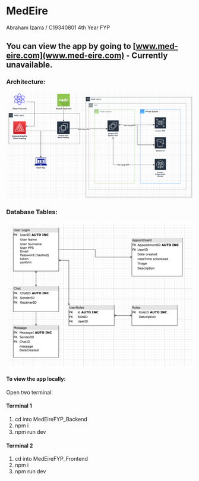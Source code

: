 # MedEire
 Abraham Izarra / C19340801
 4th Year FYP

## You can view the app by going to [www.med-eire.com](www.med-eire.com) - Currently unavailable.

### Architecture:
![alt text](https://github.com/abrahax1/MedEire-Public/blob/main/MedEireFYP_Frontend/src/assets/Architecture.png?raw=true)

### Database Tables:
![alt text](https://github.com/abrahax1/MedEire-Public/blob/main/MedEireFYP_Frontend/src/assets/Databases.png?raw=true)

#### To view the app locally:
Open two terminal:

#### Terminal 1
1. cd into MedEireFYP_Backend 
2. npm i
3. npm run dev

#### Terminal 2
1. cd into MedEireFYP_Frontend
2. npm i
3. npm run dev


